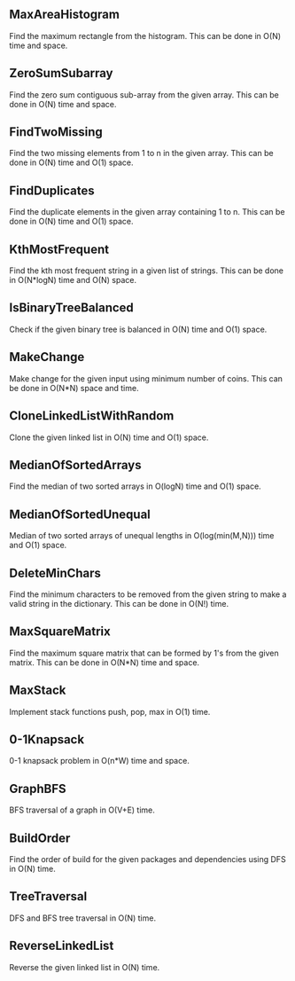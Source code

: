 ## MaxAreaHistogram
Find the maximum rectangle from the histogram. This can be done in O(N) time and space.

## ZeroSumSubarray
Find the zero sum contiguous sub-array from the given array. This can be done in O(N) time and space.

## FindTwoMissing
Find the two missing elements from 1 to n in the given array. This can be done in O(N) time and O(1) space.

## FindDuplicates
Find the duplicate elements in the given array containing 1 to n. This can be done in O(N) time and O(1) space.

## KthMostFrequent
Find the kth most frequent string in a given list of strings. This can be done in O(N*logN) time and O(N) space.

## IsBinaryTreeBalanced
Check if the given binary tree is balanced in O(N) time and O(1) space.

## MakeChange
Make change for the given input using minimum number of coins. This can be done in O(N*N) space and time.

## CloneLinkedListWithRandom
Clone the given linked list in O(N) time and O(1) space.

## MedianOfSortedArrays
Find the median of two sorted arrays in O(logN) time and O(1) space.

## MedianOfSortedUnequal
Median of two sorted arrays of unequal lengths in O(log(min(M,N))) time and O(1) space.

## DeleteMinChars
Find the minimum characters to be removed from the given string to make a valid string in the dictionary. This can be done in O(N!) time.

## MaxSquareMatrix
Find the maximum square matrix that can be formed by 1's from the given matrix. This can be done in O(N*N) time and space.

## MaxStack
Implement stack functions push, pop, max in O(1) time.

## 0-1Knapsack
0-1 knapsack problem in O(n*W) time and space.

## GraphBFS
BFS traversal of a graph in O(V+E) time.

## BuildOrder
Find the order of build for the given packages and dependencies using DFS in O(N) time.

## TreeTraversal
DFS and BFS tree traversal in O(N) time.

## ReverseLinkedList
Reverse the given linked list in O(N) time.
